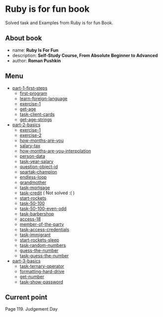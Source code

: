 # Ruby is for fun book

Solved task and Examples from Ruby is for fun Book.

## About book

- name: **Ruby Is For Fun**
- description: **Self-Study Course, From Absolute Beginner to Advanced**
- author: **Roman Pushkin**

## Menu

- [part-1-first-steps](part-1-first-steps)
    - [first-program](part-1-first-steps/first_program.rb)
    - [learn-foreign-language](part-1-first-steps/learn_foreign_language.rb)
    - [exercise-1](part-1-first-steps/exercise_1.rb)
    - [get-age](part-1-first-steps/get_age.rb)
    - [task-client-cards](part-1-first-steps/task-client-cards.rb)
    - [get-age-strings](part-1-first-steps/get_age_strings.rb)
- [part-2-basics](part-2-basics)
    - [exercise-1](part-2-basics/exercise_1.rb)
    - [exercise-2](part-2-basics/exercise_2.rb)
    - [how-months-are-you](part-2-basics/how_months_are_you.rb)
    - [salary-tax](part-2-basics/salary_tax.rb)
    - [how-months-are-you-interpolation](part-2-basics/how_months_are_you_interpolation.rb)
    - [person-data](part-2-basics/person_data.rb)
    - [task-year-salary](part-2-basics/task_year_salary.rb)
    - [question-object-id](part-2-basics/question_object_id.rb)
    - [spartak-champion](part-2-basics/spartak_champion.rb)
    - [endless-loop](part-2-basics/endless_loop.rb)
    - [grandmother](part-2-basics/grandmother.rb)
    - [task-mortgage](part-2-basics/task_mortgage.rb)
    - [task-credit](part-2-basics/task_credit.rb) ( Not solved :( )
    - [start-rockets](part-2-basics/start_rockets.rb)
    - [task-50-100](part-2-basics/task_50_100.rb)
    - [task-50-100-even-odd](part-2-basics/task_50_100_even_odd.rb)
    - [task-barbershop](part-2-basics/task_barbershop.rb)
    - [access-18](part-2-basics/access_18.rb)
    - [member-of-the-party](part-2-basics/member_of_the_party.rb)
    - [task-access-credentials](part-2-basics/task_access_credentials.rb)
    - [task-immigrant](part-2-basics/task_immigrant.rb)
    - [start-rockets-sleep](part-2-basics/start_rockets_sleep.rb)
    - [task-random-numbers](part-2-basics/task_random_numbers.rb)
    - [guess-the-number](part-2-basics/guess_the_number.rb)
    - [task-guess-the-number](part-2-basics/task_guess_the_number.rb)
- [part-3-basics](part-3-time-for-fun)
    - [task-ternary-operator](part-3-time-for-fun/task_ternary_operator.rb)
    - [formatting-hard-drive](part-3-time-for-fun/formatting_hard_drive.rb)
    - [get-number](part-3-time-for-fun/get_number.rb)
    - [task-show-password](part-3-time-for-fun/task_show_password.rb)

## Current point

Page 119. Judgement Day